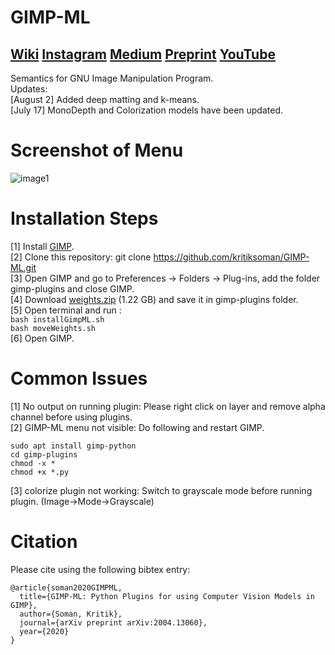 # GIMP-ML
## [Wiki](https://github.com/kritiksoman/GIMP-ML/wiki) [Instagram](https://www.instagram.com/kritiksoman/) [Medium](https://medium.com/@kritiksoman) [Preprint](https://arxiv.org/abs/2004.13060) [YouTube](https://www.youtube.com/watch?v=U9k1k7IpAlg&list=PLo9r5wFmpD5dLWTyo6NOiD6BJjhfEOM5t) <br>
Semantics for GNU Image Manipulation Program. <br>
Updates: <br>
[August 2] Added deep matting and k-means. <br>
[July 17] MonoDepth and Colorization models have been updated. <br>

# Screenshot of Menu
![image1](https://github.com/kritiksoman/GIMP-ML/blob/master/screenshot.png)

# Installation Steps
[1] Install [GIMP](https://www.gimp.org/downloads/).<br>
[2] Clone this repository: git clone https://github.com/kritiksoman/GIMP-ML.git <br>
[3] Open GIMP and go to Preferences -> Folders -> Plug-ins, add the folder gimp-plugins and close GIMP. <br>
[4] Download [weights.zip](https://drive.google.com/open?id=1mqzDnxtXQ75lVqlQ8tUeua68lDqUgUVe) (1.22 GB) and save it in gimp-plugins folder. <br>
[5] Open terminal and run : <br>
    ```bash installGimpML.sh```
    <br>
    ```bash moveWeights.sh ```<br>
[6] Open GIMP.


# Common Issues
[1] No output on running plugin: Please right click on layer and remove alpha channel before using plugins. <br>
[2] GIMP-ML menu not visible: Do following and restart GIMP.<br>
```
sudo apt install gimp-python
cd gimp-plugins
chmod -x *
chmod +x *.py
```
[3] colorize plugin not working: Switch to grayscale mode before running plugin. (Image->Mode->Grayscale)

# Citation
Please cite using the following bibtex entry:

```
@article{soman2020GIMPML,
  title={GIMP-ML: Python Plugins for using Computer Vision Models in GIMP},
  author={Soman, Kritik},
  journal={arXiv preprint arXiv:2004.13060},
  year={2020}
}
```
